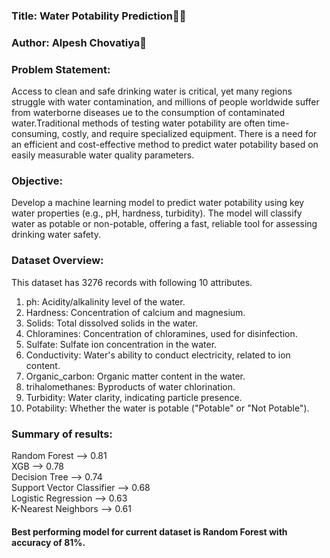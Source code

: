 
### Title: Water Potability Prediction 
### Author: Alpesh Chovatiya  

### Problem Statement:
Access to clean and safe drinking water is critical, yet many regions struggle with water contamination, and millions of people worldwide suffer from waterborne diseases 
ue to the consumption of contaminated water.Traditional methods of testing water potability are often time-consuming, costly, and require specialized equipment. 
There is a need for an efficient and cost-effective method to predict water potability based on easily measurable water quality parameters.

### Objective:
Develop a machine learning model to predict water potability using key water properties (e.g., pH, hardness, turbidity). The model will classify water as potable or non-potable, 
offering a fast, reliable tool for assessing drinking water safety.

### Dataset Overview:
This dataset has 3276 records with following 10 attributes.
1. ph: Acidity/alkalinity level of the water.
2. Hardness: Concentration of calcium and magnesium.
3. Solids: Total dissolved solids in the water.
4. Chloramines: Concentration of chloramines, used for disinfection.
5. Sulfate: Sulfate ion concentration in the water.
6. Conductivity: Water's ability to conduct electricity, related to ion content.
7. Organic_carbon: Organic matter content in the water.
8. trihalomethanes: Byproducts of water chlorination.
9. Turbidity: Water clarity, indicating particle presence.
10. Potability: Whether the water is potable ("Potable" or "Not Potable").

### Summary of results:
Random Forest -->	0.81    
XGB --> 0.78    
Decision Tree  --> 0.74    
Support Vector Classifier --> 0.68    
Logistic Regression --> 0.63    
K-Nearest Neighbors --> 0.61    

#### Best performing model for current dataset is Random Forest  with accuracy of 81%.




